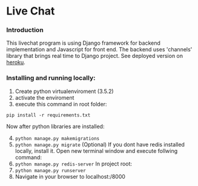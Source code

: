 # Live Chat

### Introduction
This livechat program is using Django framework for backend implementation 
and Javascript for front end. The backend uses 'channels' library that brings real time to Django project.
See deployed version on [heroku](djlivechat.herokuapp.com).
 
### Installing and running locally:
1. Create python virtualenviroment (3.5.2) 
2. activate the enviroment
3. execute this command in root folder:

```pip install -r requirements.txt```

Now after python libraries are installed:

4. ```python manage.py makemigrations```
5. ```python manage.py migrate```
(Optional) If you dont have redis installed locally, install it.
Open new terminal window and execute follwing command:
6. ```python manage.py redis-server```
 In project root:
7. ```python manage.py runserver```
8. Navigate in your browser to 
    localhost:/8000

 